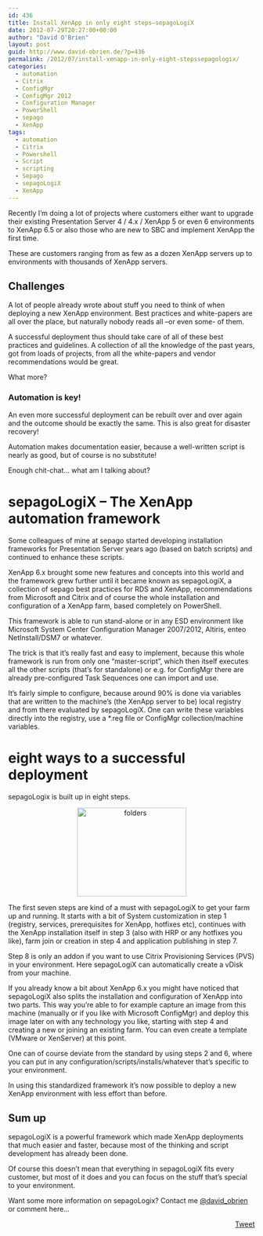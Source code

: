 ```yaml
---
id: 436
title: Install XenApp in only eight steps–sepagoLogiX
date: 2012-07-29T20:27:00+00:00
author: "David O'Brien"
layout: post
guid: http://www.david-obrien.de/?p=436
permalink: /2012/07/install-xenapp-in-only-eight-stepssepagologix/
categories:
  - automation
  - Citrix
  - ConfigMgr
  - ConfigMgr 2012
  - Configuration Manager
  - PowerShell
  - sepago
  - XenApp
tags:
  - automation
  - Citrix
  - Powershell
  - Script
  - scripting
  - Sepago
  - sepagoLogiX
  - XenApp
---
```

Recently I’m doing a lot of projects where customers either want to upgrade their existing Presentation Server 4 / 4.x / XenApp 5 or even 6 environments to XenApp 6.5 or also those who are new to SBC and implement XenApp the first time.
  
These are customers ranging from as few as a dozen XenApp servers up to environments with thousands of XenApp servers.

## Challenges

A lot of people already wrote about stuff you need to think of when deploying a new XenApp environment. Best practices and white-papers are all over the place, but naturally nobody reads all –or even some- of them.

A successful deployment thus should take care of all of these best practices and guidelines. A collection of all the knowledge of the past years, got from loads of projects, from all the white-papers and vendor recommendations would be great.

What more?

### Automation is key!

An even more successful deployment can be rebuilt over and over again and the outcome should be exactly the same. This is also great for disaster recovery!
  
Automation makes documentation easier, because a well-written script is nearly as good, but of course is no substitute!

Enough chit-chat… what am I talking about?

# sepagoLogiX – The XenApp automation framework

Some colleagues of mine at sepago started developing installation frameworks for Presentation Server years ago (based on batch scripts) and continued to enhance these scripts.

XenApp 6.x brought some new features and concepts into this world and the framework grew further until it became known as sepagoLogiX, a collection of sepago best practices for RDS and XenApp, recommendations from Microsoft and Citrix and of course the whole installation and configuration of a XenApp farm, based completely on PowerShell.

This framework is able to run stand-alone or in any ESD environment like Microsoft System Center Configuration Manager 2007/2012, Altiris, enteo NetInstall/DSM7 or whatever.
  
The trick is that it’s really fast and easy to implement, because this whole framework is run from only one “master-script”, which then itself executes all the other scripts (that’s for standalone) or e.g. for ConfigMgr there are already pre-configured Task Sequences one can import and use.

It’s fairly simple to configure, because around 90% is done via variables that are written to the machine’s (the XenApp server to be) local registry and from there evaluated by sepagoLogiX. One can write these variables directly into the registry, use a *.reg file or ConfigMgr collection/machine variables.

# 

# eight ways to a successful deployment

sepagoLogix is built up in eight steps.

<p align="center">
  <a href="http://www.david-obrien.de/wp-content/uploads/2012/08/folders.jpg" onclick="_gaq.push(['_trackEvent', 'outbound-article', 'http://www.david-obrien.de/wp-content/uploads/2012/08/folders.jpg', '']);" class="broken_link"><img style="background-image: none; padding-top: 0px; padding-left: 0px; display: inline; padding-right: 0px; border-width: 0px;" title="folders" src="http://www.david-obrien.de/wp-content/uploads/2012/08/folders_thumb.jpg" alt="folders" width="223" height="181" border="0" /></a>
</p>

<p align="left">
  The first seven steps are kind of a must with sepagoLogiX to get your farm up and running. It starts with a bit of System customization in step 1 (registry, services, prerequisites for XenApp, hotfixes etc), continues with the XenApp installation itself in step 3 (also with HRP or any hotfixes you like), farm join or creation in step 4 and application publishing in step 7.
</p>

<p align="left">
  Step 8 is only an addon if you want to use Citrix Provisioning Services (PVS) in your environment. Here sepagoLogiX can automatically create a vDisk from your machine.
</p>

<p align="left">
  If you already know a bit about XenApp 6.x you might have noticed that sepagoLogiX also splits the installation and configuration of XenApp into two parts. This way you’re able to for example capture an image from this machine (manually or if you like with Microsoft ConfigMgr) and deploy this image later on with any technology you like, starting with step 4 and creating a new or joining an existing farm. You can even create a template (VMware or XenServer) at this point.
</p>

<p align="left">
  One can of course deviate from the standard by using steps 2 and 6, where you can put in any configuration/scripts/installs/whatever that’s specific to your environment.
</p>

<p align="left">
  In using this standardized framework it’s now possible to deploy a new XenApp environment with less effort than before.
</p>

## Sum up

sepagoLogiX is a powerful framework which made XenApp deployments that much easier and faster, because most of the thinking and script development has already been done.

Of course this doesn’t mean that everything in sepagoLogiX fits every customer, but most of it does and you can focus on the stuff that’s special to your environment.

Want some more information on sepagoLogix? Contact me <a href="https://twitter.com/david_obrien" onclick="_gaq.push(['_trackEvent', 'outbound-article', 'https://twitter.com/david_obrien', '@david_obrien']);" target="_blank">@david_obrien</a> or comment here… 

<div style="float: right; margin-left: 10px;">
  <a href="https://twitter.com/share" onclick="_gaq.push(['_trackEvent', 'outbound-article', 'https://twitter.com/share', 'Tweet']);" class="twitter-share-button" data-hashtags="automation,Citrix,Powershell,Script,scripting,Sepago,sepagoLogiX,XenApp" data-count="vertical" data-url="http://www.david-obrien.net/2012/07/install-xenapp-in-only-eight-stepssepagologix/">Tweet</a>
</div>
